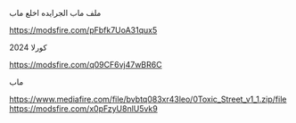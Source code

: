 
ملف ماب الجرايده اخلع ماب

https://modsfire.com/pFbfk7UoA31qux5

كورلا 2024

https://modsfire.com/q09CF6vj47wBR6C

 ماب

https://www.mediafire.com/file/bvbtq083xr43leo/0Toxic_Street_v1_1.zip/file
https://modsfire.com/x0pFzyU8nlU5vk9
 



  






